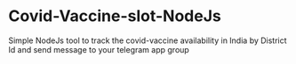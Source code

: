 # Covid-Vaccine-slot-NodeJs
Simple NodeJs tool to track the covid-vaccine availability in India by District Id and send message to your telegram app group
